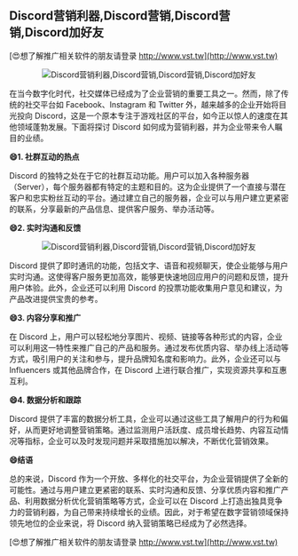 ## **Discord营销利器,Discord营销,Discord营销,Discord加好友**

[😍想了解推广相关软件的朋友请登录 http://www.vst.tw](http://www.vst.tw)

 <center><img src="https://vst.tw/MP4/tuiguang/png/6.png" alt="Discord营销利器,Discord营销,Discord营销,Discord加好友"></center>

在当今数字化时代，社交媒体已经成为了企业营销的重要工具之一。然而，除了传统的社交平台如 Facebook、Instagram 和 Twitter 外，越来越多的企业开始将目光投向 Discord，这是一个原本专注于游戏社区的平台，如今正以惊人的速度在其他领域蓬勃发展。下面将探讨 Discord 如何成为营销利器，并为企业带来令人瞩目的业绩。

**😄1. 社群互动的热点**

Discord 的独特之处在于它的社群互动功能。用户可以加入各种服务器（Server），每个服务器都有特定的主题和目的。这为企业提供了一个直接与潜在客户和忠实粉丝互动的平台。通过建立自己的服务器，企业可以与用户建立更紧密的联系，分享最新的产品信息、提供客户服务、举办活动等。

**😄2. 实时沟通和反馈**

 <center><img src="https://vst.tw/MP4/tuiguang/png/7.png" alt="Discord营销利器,Discord营销,Discord营销,Discord加好友"></center>

Discord 提供了即时通讯的功能，包括文字、语音和视频聊天，使企业能够与用户实时沟通。这使得客户服务更加高效，能够更快速地回应用户的问题和反馈，提升用户体验。此外，企业还可以利用 Discord 的投票功能收集用户意见和建议，为产品改进提供宝贵的参考。

**😄3. 内容分享和推广**

在 Discord 上，用户可以轻松地分享图片、视频、链接等各种形式的内容，企业可以利用这一特性来推广自己的产品和服务。通过发布优质内容、举办线上活动等方式，吸引用户的关注和参与，提升品牌知名度和影响力。此外，企业还可以与 Influencers 或其他品牌合作，在 Discord 上进行联合推广，实现资源共享和互惠互利。

**😄4. 数据分析和跟踪**

Discord 提供了丰富的数据分析工具，企业可以通过这些工具了解用户的行为和偏好，从而更好地调整营销策略。通过监测用户活跃度、成员增长趋势、内容互动情况等指标，企业可以及时发现问题并采取措施加以解决，不断优化营销效果。

**😄结语**

总的来说，Discord 作为一个开放、多样化的社交平台，为企业营销提供了全新的可能性。通过与用户建立更紧密的联系、实时沟通和反馈、分享优质内容和推广产品、利用数据分析优化营销策略等方式，企业可以在 Discord 上打造出独具竞争力的营销利器，为自己带来持续增长的业绩。因此，对于希望在数字营销领域保持领先地位的企业来说，将 Discord 纳入营销策略已经成为了必然选择。

[😍想了解推广相关软件的朋友请登录 http://www.vst.tw](http://www.vst.tw)



